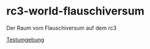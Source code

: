 # rc3-world-flauschiversum
Der Raum vom Flauschiversum auf dem rc3


[Testumgebung](https://play.wa-test.rc3.cccv.de/_/global/raw.githubusercontent.com/RincewindWizzard/rc3-world-flauschiversum/main/main.json)
